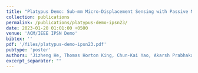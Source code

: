 ```yaml
---
title: "Platypus Demo: Sub-mm Micro-Displacement Sensing with Passive Millimeter-wave Tags As \"Phase Carriers\""
collection: publications
permalink: /publications/platypus-demo-ipsn23/
date: 2023-01-20 01:01:00 +0500
venue: 'ACM/IEEE IPSN Demo'
bibtex: ''
pdf: '/files/platypus-demo-ipsn23.pdf'
pubtype: 'poster'
authors: 'Jizheng He, Thomas Horton King, Chun-Kai Yao, Akarsh Prabhakara, Mohamad Alipour, Swarun Kumar, Anthony Rowe, Elahe Soltanaghai'
excerpt_separator: ""
---
```

